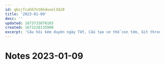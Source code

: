 ```yaml
---
id: gbzjfcahh7nt6hduxol3dz0
title: '2023-01-09'
desc: ''
updated: 1673733876103
created: 1673228135900
excerpt: 'Câu hỏi kém duyên ngày Tết, Cấu tạo cơ thể con tôm, Git through images, Measuring Money: M1 and M2, Cloud Sync Backup, Publish with Obsidian Github Publisher and mkdocs, Publish with Obsidian Digital Garden plugin, CSS snippet in Obsidian'
---
```

# Notes 2023-01-09